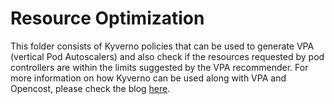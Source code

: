 # Resource Optimization

This folder consists of Kyverno policies that can be used to generate VPA (vertical Pod Autoscalers) and also check if the resources requested by pod controllers are within the limits suggested by the VPA recommender. For more information on how Kyverno can be used along with VPA and Opencost, please check the blog [here](https://nirmata.com/2024/08/15/kubernetes-policy-driven-resource-optimization-with-kyverno/). 

